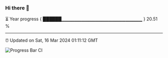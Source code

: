 ### Hi there 👋

⏳ Year progress { ██████▁▁▁▁▁▁▁▁▁▁▁▁▁▁▁▁▁▁▁▁▁▁▁▁ } 20.51 %

---

⏰ Updated on Sat, 16 Mar 2024 01:11:12 GMT

![Progress Bar CI](https://github.com/ZhaoGui/ZhaoGui/workflows/Progress%20Bar%20CI/badge.svg)
